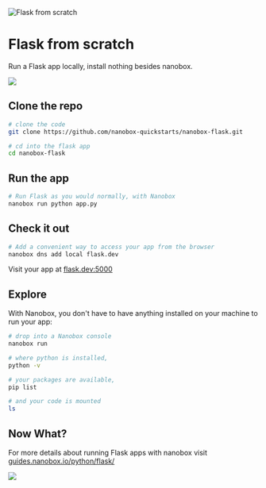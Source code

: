 ![Flask from scratch](https://guides.nanobox.io/assets/quickstart-icons/flask.png)

# Flask from scratch

Run a Flask app locally, install nothing besides nanobox. 

<a href="https://nanobox.io/download"><img src="https://guides.nanobox.io/assets/quickstart-icons/download.png" /></a>

## Clone the repo

```bash
# clone the code
git clone https://github.com/nanobox-quickstarts/nanobox-flask.git

# cd into the flask app
cd nanobox-flask
```

## Run the app

```bash
# Run Flask as you would normally, with Nanobox
nanobox run python app.py
```

## Check it out

```bash
# Add a convenient way to access your app from the browser
nanobox dns add local flask.dev
```

Visit your app at <a href="http://flask.dev:5000" target="\_blank">flask.dev:5000</a>

## Explore
With Nanobox, you don't have to have anything installed on your machine to run your app:

```bash
# drop into a Nanobox console
nanobox run

# where python is installed,
python -v

# your packages are available,
pip list

# and your code is mounted
ls
```

## Now What?
For more details about running Flask apps with nanobox visit [guides.nanobox.io/python/flask/](https://guides.nanobox.io/python/flask/)

<a href="https://nanobox.io"><img src="https://guides.nanobox.io/assets/quickstart-icons/footer.png" /></a>
